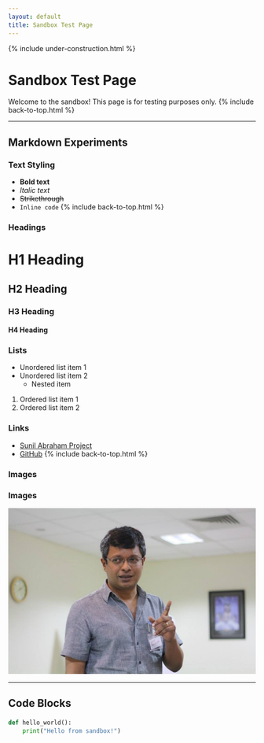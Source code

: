 ```yaml
---
layout: default
title: Sandbox Test Page
---
```


{% include under-construction.html %}

# Sandbox Test Page

Welcome to the sandbox! This page is for testing purposes only.
{% include back-to-top.html %}

---

## Markdown Experiments

### Text Styling
- **Bold text**
- _Italic text_
- ~~Strikethrough~~
- `Inline code`
{% include back-to-top.html %}

### Headings
# H1 Heading
## H2 Heading
### H3 Heading
#### H4 Heading

### Lists
- Unordered list item 1
- Unordered list item 2
  - Nested item
1. Ordered list item 1
2. Ordered list item 2

### Links
- [Sunil Abraham Project](https://sunilabraham.in)
- [GitHub](https://github.com)
{% include back-to-top.html %}

### Images
### Images
![Sunil Abraham 2017 June](https://raw.githubusercontent.com/sunilabrahamindia/sunilabraham/main/assets/images/Sunil%20Abraham%202017%20June.jpg)

---

## Code Blocks

```python
def hello_world():
    print("Hello from sandbox!")
